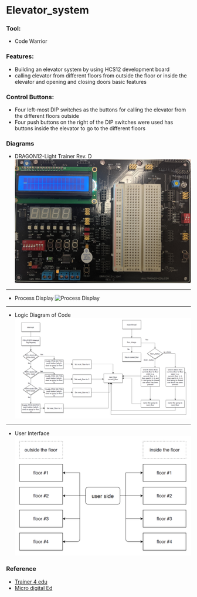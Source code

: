 # Elevator_system
### Tool:
- Code Warrior 

### Features:
- Building an elevator system by using HCS12 development board
- calling elevator from different floors from outside the floor or inside the elevator and opening and closing doors basic features

### Control Buttons:
- Four left-most DIP switches as the buttons for calling the elevator from the different floors outside
- Four push buttons on the right of the DIP switches were used has buttons inside the elevator to go to the different floors

### Diagrams
- DRAGON12-Light Trainer Rev. D
![DRAGON12-Light Trainer Rev. D](https://raw.githubusercontent.com/JAckZ97/Elevator_system/master/Reference_Picture/DRAGON12-Light%20Trainer%20Rev.%20D.jpg)
---
- Process Display
![Process Display](https://raw.githubusercontent.com/JAckZ97/Elevator_system/master/Reference_Picture/Process%20Display.png)
---
- Logic Diagram of Code
![Logic Diagram of Code](https://raw.githubusercontent.com/JAckZ97/Elevator_system/master/Reference_Picture/Logic%20Diagram%20of%20Code.png)
---
- User Interface
![User Interface](https://raw.githubusercontent.com/JAckZ97/Elevator_system/master/Reference_Picture/User%20Interface.png)

### Reference
- [Trainer 4 edu](http://www.trainer4edu.com/dragon12/dragon12_light_9s12/index.html)
- [Micro digital Ed](http://www.microdigitaled.com/HCS12/HCS12_books.htm)



